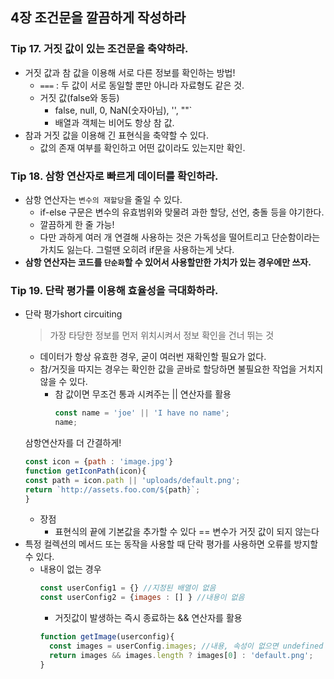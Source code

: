 ## 4장 조건문을 깔끔하게 작성하라

### Tip 17. 거짓 값이 있는 조건문을 축약하라.
- 거짓 값과 참 값을 이용해 서로 다른 정보를 확인하는 방법!
    - `===` : 두 값이 서로 동일할 뿐만 아니라 자료형도 같은 것.
    - 거짓 값(false와 동등)
        - false, null, 0, NaN(숫자아님), '', ""`
        - 배열과 객체는 비어도 항상 참 값.
- 참과 거짓 값을 이용해 긴 표현식을 축약할 수 있다.
    - 값의 존재 여부를 확인하고 어떤 값이라도 있는지만 확인.

### Tip 18. 삼항 연산자로 빠르게 데이터를 확인하라.
- 삼항 연산자는 `변수의 재할당`을 줄일 수 있다.
    - if-else 구문은 변수의 유효범위와 맞물려 과한 할당, 선언, 충돌 등을 야기한다.
    - 깔끔하게 한 줄 가능!
    - 다만 과하게 여러 개 연결해 사용하는 것은 가독성을 떨어트리고 단순함이라는 가치도 잃는다. 그럴땐 오히려 if문을 사용하는게 낫다.
- **삼항 연산자는 코드를 `단순화`할 수 있어서 사용할만한 가치가 있는 경우에만 쓰자.**

### Tip 19. 단락 평가를 이용해 효율성을 극대화하라.
- 단락 평가short circuiting
  > 가장 타당한 정보를 먼저 위치시켜서 정보 확인을 건너 뛰는 것
    - 데이터가 항상 유효한 경우, 굳이 여러번 재확인할 필요가 없다.
    - 참/거짓을 따지는 경우는 확인한 값을 곧바로 할당하면 불필요한 작업을 거치지 않을 수 있다.
        - 참 값이면 무조건 통과 시켜주는 || 연산자를 활용
           ```js
           const name = 'joe' || 'I have no name';
           name;
           ```
  삼항연산자를 더 간결하게!
     ```js
     const icon = {path : 'image.jpg'}
     function getIconPath(icon){
     const path = icon.path || 'uploads/default.png';
     return `http://assets.foo.com/${path}`;
     }
    ```
    - 장점
        - 표현식의 끝에 기본값을 추가할 수 있다 == 변수가 거짓 값이 되지 않는다
- 특정 컬렉션의 메서드 또는 동작을 사용할 때 단락 평가를 사용하면 오류를 방지할 수 있다.
    - 내용이 없는 경우
      ```js
      const userConfig1 = {} //지정된 배열이 없음
      const userConfig2 = {images : [] } //내용이 없음
      ```
        - 거짓값이 발생하는 즉시 종료하는 && 연산자를 활용
      ```js
      function getImage(userconfig){
        const images = userConfig.images; //내용, 속성이 없으면 undefined == 거짓 값
        return images && images.length ? images[0] : 'default.png';
      }
      ```
      